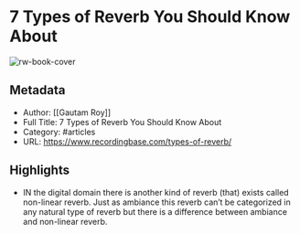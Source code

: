 # 7 Types of Reverb You Should Know About

![rw-book-cover](https://readwise-assets.s3.amazonaws.com/static/images/article0.00998d930354.png)

## Metadata
- Author: [[Gautam Roy]]
- Full Title: 7 Types of Reverb You Should Know About
- Category: #articles
- URL: https://www.recordingbase.com/types-of-reverb/

## Highlights
- IN the digital domain there is another kind of reverb (that) exists called non-linear reverb. Just as ambiance this reverb can’t be categorized in any natural type of reverb but there is a difference between ambiance and non-linear reverb.
